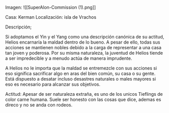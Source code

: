 Imagen:
	![[SuperAlon-Commission (1).png]]


Casa: Kerman
Localización: isla de Vrachos

Descripción; 
  
Si adoptamos el Yin y el Yang como una descripción canónica de su actitud, Helios encarnaría la maldad dentro de lo bueno. A pesar de ello, todas sus acciones se mantienen nobles debido a la carga de representar a una casa tan joven y poderosa. Por su misma naturaleza, la juventud de Helios tiende a ser impredecible y a menudo actúa de manera imprudente.

A Helios no le importa que la maldad se entremezcle con sus acciones si eso significa sacrificar algo en aras del bien común, su casa o su gente. Está dispuesto a desatar incluso desastres naturales o males mayores si eso es necesario para alcanzar sus objetivos.

Actitud:
	Apesar de ser naturaleza extraña, es uno de los unicos Tieflings de color carne humana. Suele ser honesto con las cosas que dice, ademas es direco y no se anda con rodeos. 